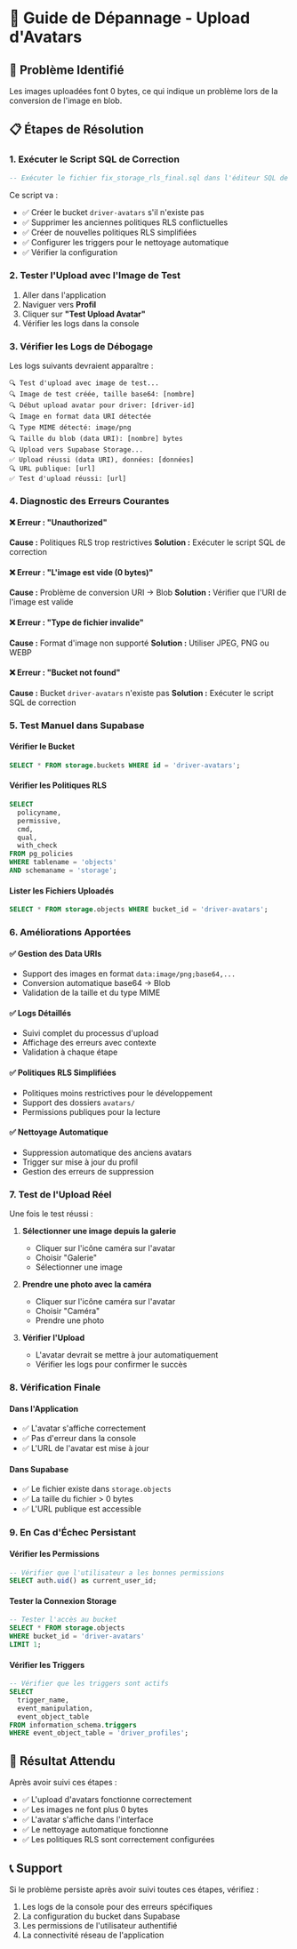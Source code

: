 # 🔧 Guide de Dépannage - Upload d'Avatars

## 🚨 Problème Identifié
Les images uploadées font 0 bytes, ce qui indique un problème lors de la conversion de l'image en blob.

## 📋 Étapes de Résolution

### 1. **Exécuter le Script SQL de Correction**
```sql
-- Exécuter le fichier fix_storage_rls_final.sql dans l'éditeur SQL de Supabase
```

Ce script va :
- ✅ Créer le bucket `driver-avatars` s'il n'existe pas
- ✅ Supprimer les anciennes politiques RLS conflictuelles
- ✅ Créer de nouvelles politiques RLS simplifiées
- ✅ Configurer les triggers pour le nettoyage automatique
- ✅ Vérifier la configuration

### 2. **Tester l'Upload avec l'Image de Test**
1. Aller dans l'application
2. Naviguer vers **Profil**
3. Cliquer sur **"Test Upload Avatar"**
4. Vérifier les logs dans la console

### 3. **Vérifier les Logs de Débogage**
Les logs suivants devraient apparaître :
```
🔍 Test d'upload avec image de test...
🔍 Image de test créée, taille base64: [nombre]
🔍 Début upload avatar pour driver: [driver-id]
🔍 Image en format data URI détectée
🔍 Type MIME détecté: image/png
🔍 Taille du blob (data URI): [nombre] bytes
🔍 Upload vers Supabase Storage...
✅ Upload réussi (data URI), données: [données]
🔍 URL publique: [url]
✅ Test d'upload réussi: [url]
```

### 4. **Diagnostic des Erreurs Courantes**

#### ❌ Erreur : "Unauthorized"
**Cause :** Politiques RLS trop restrictives
**Solution :** Exécuter le script SQL de correction

#### ❌ Erreur : "L'image est vide (0 bytes)"
**Cause :** Problème de conversion URI → Blob
**Solution :** Vérifier que l'URI de l'image est valide

#### ❌ Erreur : "Type de fichier invalide"
**Cause :** Format d'image non supporté
**Solution :** Utiliser JPEG, PNG ou WEBP

#### ❌ Erreur : "Bucket not found"
**Cause :** Bucket `driver-avatars` n'existe pas
**Solution :** Exécuter le script SQL de correction

### 5. **Test Manuel dans Supabase**

#### Vérifier le Bucket
```sql
SELECT * FROM storage.buckets WHERE id = 'driver-avatars';
```

#### Vérifier les Politiques RLS
```sql
SELECT 
  policyname,
  permissive,
  cmd,
  qual,
  with_check
FROM pg_policies 
WHERE tablename = 'objects' 
AND schemaname = 'storage';
```

#### Lister les Fichiers Uploadés
```sql
SELECT * FROM storage.objects WHERE bucket_id = 'driver-avatars';
```

### 6. **Améliorations Apportées**

#### ✅ Gestion des Data URIs
- Support des images en format `data:image/png;base64,...`
- Conversion automatique base64 → Blob
- Validation de la taille et du type MIME

#### ✅ Logs Détaillés
- Suivi complet du processus d'upload
- Affichage des erreurs avec contexte
- Validation à chaque étape

#### ✅ Politiques RLS Simplifiées
- Politiques moins restrictives pour le développement
- Support des dossiers `avatars/`
- Permissions publiques pour la lecture

#### ✅ Nettoyage Automatique
- Suppression automatique des anciens avatars
- Trigger sur mise à jour du profil
- Gestion des erreurs de suppression

### 7. **Test de l'Upload Réel**

Une fois le test réussi :

1. **Sélectionner une image depuis la galerie**
   - Cliquer sur l'icône caméra sur l'avatar
   - Choisir "Galerie"
   - Sélectionner une image

2. **Prendre une photo avec la caméra**
   - Cliquer sur l'icône caméra sur l'avatar
   - Choisir "Caméra"
   - Prendre une photo

3. **Vérifier l'Upload**
   - L'avatar devrait se mettre à jour automatiquement
   - Vérifier les logs pour confirmer le succès

### 8. **Vérification Finale**

#### Dans l'Application
- ✅ L'avatar s'affiche correctement
- ✅ Pas d'erreur dans la console
- ✅ L'URL de l'avatar est mise à jour

#### Dans Supabase
- ✅ Le fichier existe dans `storage.objects`
- ✅ La taille du fichier > 0 bytes
- ✅ L'URL publique est accessible

### 9. **En Cas d'Échec Persistant**

#### Vérifier les Permissions
```sql
-- Vérifier que l'utilisateur a les bonnes permissions
SELECT auth.uid() as current_user_id;
```

#### Tester la Connexion Storage
```sql
-- Tester l'accès au bucket
SELECT * FROM storage.objects 
WHERE bucket_id = 'driver-avatars' 
LIMIT 1;
```

#### Vérifier les Triggers
```sql
-- Vérifier que les triggers sont actifs
SELECT 
  trigger_name,
  event_manipulation,
  event_object_table
FROM information_schema.triggers 
WHERE event_object_table = 'driver_profiles';
```

## 🎯 Résultat Attendu

Après avoir suivi ces étapes :
- ✅ L'upload d'avatars fonctionne correctement
- ✅ Les images ne font plus 0 bytes
- ✅ L'avatar s'affiche dans l'interface
- ✅ Le nettoyage automatique fonctionne
- ✅ Les politiques RLS sont correctement configurées

## 📞 Support

Si le problème persiste après avoir suivi toutes ces étapes, vérifiez :
1. Les logs de la console pour des erreurs spécifiques
2. La configuration du bucket dans Supabase
3. Les permissions de l'utilisateur authentifié
4. La connectivité réseau de l'application

